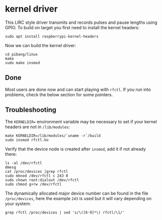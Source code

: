 kernel driver
=============

This LIRC style driver transmits and records pulses and pause lengths
using GPIO.  To build on target you first need to install the kernel
headers:

    sudo apt install raspberrypi-kernel-headers

Now we can build the kernel driver:

    cd pibang/linux
    make
	sudo make insmod


Done
----

Most users are done now and can start playing with `rfctl`.  If you run
into problems, check the below section for some pointers.


Troubleshooting
---------------

The `KERNELDIR=` environment variable may be necessary to set if your
kernel headers are not in `/lib/modules`:

    make KERNELDIR=/lib/modules/`uname -r`/build
    sudo insmod rfctl.ko

Verify that the device node is created after `insmod`, add it if not
already there:

    ls -al /dev/rfctl
    dmesg
    cat /proc/devices |grep rfctl
    sudo mknod /dev/rfctl c 243 0
    sudo chown root:dialout /dev/rfctl
    sudo chmod g+rw /dev/rfctl

The dynamically allocated major device number can be found in the file
`/proc/devices`, here the example `243` is used but it will vary
depending on your system:

    grep rfctl /proc/devices | sed 's/\([0-9]*\) rfctl/\1/'

